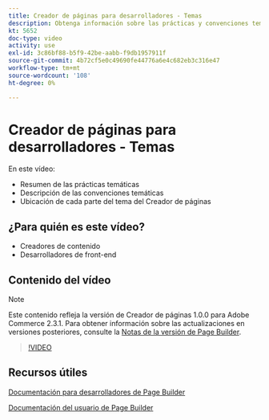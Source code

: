 ```yaml
---
title: Creador de páginas para desarrolladores - Temas
description: Obtenga información sobre las prácticas y convenciones temáticas ​, incluida la ubicación de cada parte del tema del Creador de páginas.
kt: 5652
doc-type: video
activity: use
exl-id: 3c86bf88-b5f9-42be-aabb-f9db1957911f
source-git-commit: 4b72cf5e0c49690fe44776a6e4c682eb3c316e47
workflow-type: tm+mt
source-wordcount: '108'
ht-degree: 0%

---
```


# Creador de páginas para desarrolladores - Temas

En este vídeo:

- Resumen de las prácticas temáticas
- Descripción de las convenciones temáticas &#x200B;
- Ubicación de cada parte del tema del Creador de páginas &#x200B;

## ¿Para quién es este vídeo?

- Creadores de contenido
- Desarrolladores de front-end

## Contenido del vídeo

>[!NOTE]
>
>Este contenido refleja la versión de Creador de páginas 1.0.0 para Adobe Commerce 2.3.1. Para obtener información sobre las actualizaciones en versiones posteriores, consulte la [Notas de la versión de Page Builder](https://devdocs.magento.com/page-builder/docs/release-notes.html).

>[!VIDEO](https://video.tv.adobe.com/v/35711?quality=12&learn=on)

## Recursos útiles

[Documentación para desarrolladores de Page Builder](https://devdocs.magento.com/page-builder/docs/index.html)

[Documentación del usuario de Page Builder](https://docs.magento.com/user-guide/cms/page-builder.html)

